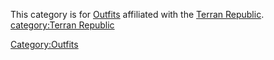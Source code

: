 This category is for [Outfits](Outfit.md "wikilink") affiliated with the
[Terran Republic](Terran_Republic.md "wikilink"). [category:Terran
Republic](category:Terran_Republic.md "wikilink")

[Category:Outfits](Category:Outfits.md "wikilink")
